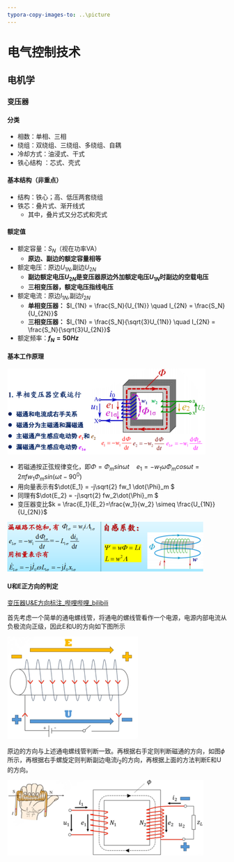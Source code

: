 ```yaml
---
typora-copy-images-to: ..\picture
---
```


# 电气控制技术

## 电机学



### 变压器

#### 分类

- 相数：单相、三相
- 绕组：双绕组、三绕组、多绕组、自耦
- 冷却方式：油浸式、干式
- 铁心结构 ：芯式、壳式

#### 基本结构（非重点）

- 结构：铁心；高、低压两套绕组
- 铁芯：叠片式、渐开线式
  - 其中，叠片式又分芯式和壳式

#### 额定值

- 额定容量：$S_N$（视在功率VA）
  - **原边、副边的额定容量相等**
- 额定电压：原边$U_{1N}$,副边$U_{2N}$
  - **副边额定电压$U_{2N}$是变压器原边外加额定电压$U_{1N}$时副边的空载电压**
  - **三相变压器，额定电压指线电压**
- 额定电流：原边$I_{1N}$,副边$I_{2N}$
  - **单相变压器：** $I_{1N} = \frac{S_N}{U_{1N}}  \quad I_{2N} = \frac{S_N}{U_{2N}}$
  - **三相变压器：** $I_{1N} = \frac{S_N}{\sqrt{3}U_{1N}} \quad I_{2N} = \frac{S_N}{\sqrt{3}U_{2N}}$
- 额定频率：**$f_N = 50Hz$**

#### 基本工作原理



![image-20240922161455363](../picture/image-20240922161455363.png)

- 若磁通按正弦规律变化，即$\Phi = \Phi_msin\omega t \quad e_1 = -w_1 \omega \Phi_m cos\omega t = 2 \pi fw_1 \Phi_m sin(\omega t-90^0)$
- 用向量表示有$\dot{E_1}  = -j\sqrt{2} fw_1 \dot{\Phi}_m $
- 同理有$\dot{E_2}  = -j\sqrt{2} fw_2\dot{\Phi}_m $
- 变压器变比$k = \frac{E_1}{E_2}=\frac{w_1}{w_2} \simeq  \frac{U_{1N}}{U_{2N}}$

![image-20240922162307745](../picture/image-20240922162307745.png)

#### U和E正方向的判定

[变压器U&E方向标注_哔哩哔哩_bilibili](https://www.bilibili.com/video/BV1bj411x7VN/?spm_id_from=333.337.search-card.all.click&vd_source=ace17a48ec1787387c4c8d582e6808cb)

首先考虑一个简单的通电螺线管，将通电的螺线管看作一个电源，电源内部电流从负极流向正级，因此E和U的方向如下图所示

![image-20240922152355131](../picture/image-20240922152355131.png)

原边的方向与上述通电螺线管判断一致。再根据右手定则判断磁通的方向，如图$\phi$所示，再根据右手螺旋定则判断副边电流$i_2$的方向，再根据上面的方法判断E和U的方向。

![image-20240922155350376](../picture/image-20240922155350376.png)





